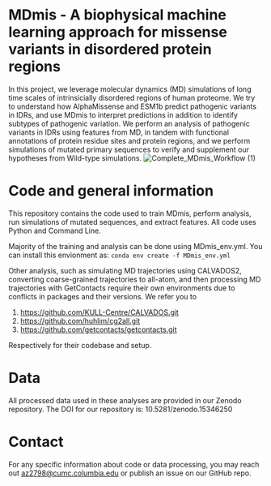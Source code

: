 # MDmis - A biophysical machine learning approach for missense variants in disordered protein regions

In this project, we leverage molecular dynamics (MD) simulations of long time scales of intrinsicially disordered regions of human proteome. We try to understand how AlphaMissense and ESM1b predict pathogenic variants in IDRs, and use MDmis to interpret predictions in addition to identify subtypes of pathogenic variation. 
We perform an analysis of pathogenic variants in IDRs using features from MD, in tandem with
functional annotations of protein residue sites and protein regions, and we perform simulations of mutated primary sequences to verify and supplement our hypotheses from Wild-type simulations.
![Complete_MDmis_Workflow (1)](https://github.com/user-attachments/assets/5746a846-454d-4531-9f06-0792a1c11958)

# Code and general information
This repository contains the code used to train MDmis, perform analysis, run simulations of mutated sequences, and extract features. All code uses Python and Command Line.

Majority of the training and analysis can be done using MDmis_env.yml. You can install this envionment as:
```conda env create -f MDmis_env.yml``` 

Other analysis, such as simulating MD trajectories using CALVADOS2, converting coarse-grained trajectories to all-atom, and then processing MD trajectories with GetContacts require their own environments due to conflicts in packages and their versions. We refer you to 
1. https://github.com/KULL-Centre/CALVADOS.git
2. https://github.com/huhlim/cg2all.git
3. https://github.com/getcontacts/getcontacts.git
   
Respectively for their codebase and setup. 

# Data
All processed data used in these analyses are provided in our Zenodo repository. The DOI for our repository is: 10.5281/zenodo.15346250

# Contact
For any specific information about code or data processing, you may reach out az2798@cumc.columbia.edu or publish an issue on our GitHub repo.
